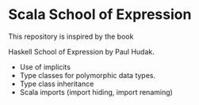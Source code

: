# Scala School of Expression #

This repository is inspired by the book 

Haskell School of Expression by Paul Hudak.

* Use of implicits
* Type classes for polymorphic data types.
* Type class inheritance
* Scala imports (import hiding, import renaming)